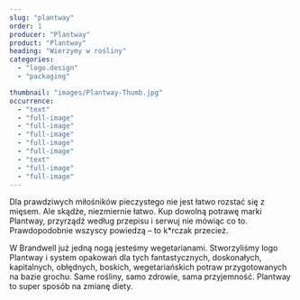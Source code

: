 ```yaml
---
slug: "plantway"
order: 1
producer: "Plantway"
product: "Plantway"
heading: "Wierzymy w rośliny"
categories:
  - "logo.design"
  - "packaging"

thumbnail: "images/Plantway-Thumb.jpg"
occurrence:
  - "text"
  - "full-image"
  - "full-image"
  - "full-image"
  - "full-image"
  - "full-image"
  - "text"
  - "full-image"
  - "full-image"
---
```


Dla prawdziwych miłośników pieczystego nie jest łatwo rozstać się z mięsem. Ale skądże, niezmiernie łatwo. Kup dowolną potrawę marki Plantway, przyrządź według przepisu i serwuj nie mówiąc co to. Prawdopodobnie wszyscy powiedzą – to k\*rczak przecież.

W Brandwell już jedną nogą jesteśmy wegetarianami. Stworzyliśmy logo Plantway i system opakowań dla tych fantastycznych, doskonałych, kapitalnych, obłędnych, boskich, wegetariańskich potraw przygotowanych na bazie grochu. Same rośliny, samo zdrowie, sama przyjemność. Plantway to super sposób na zmianę diety.
